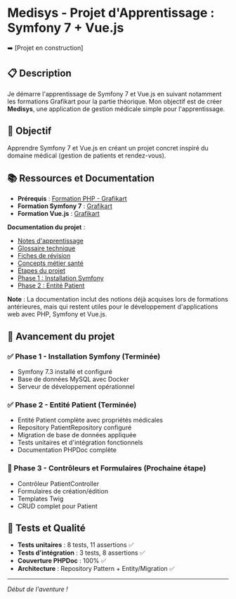 # Medisys - Projet d'Apprentissage : Symfony 7 + Vue.js
<!-- DEPLOY-LINK-START -->
➡️ [Projet en construction]
<!-- DEPLOY-LINK-END -->
## 📋 Description

Je démarre l'apprentissage de Symfony 7 et Vue.js en suivant notamment les formations Grafikart pour la partie théorique. Mon objectif est de créer **Medisys**, une application de gestion médicale simple pour l'apprentissage.

## 🎯 Objectif

Apprendre Symfony 7 et Vue.js en créant un projet concret inspiré du domaine médical (gestion de patients et rendez-vous).

## 📚 Ressources et Documentation

- **Prérequis** : [Formation PHP - Grafikart](https://grafikart.fr/formations/php)
- **Formation Symfony 7** : [Grafikart](https://grafikart.fr/formations/apprendre-symfony-7)
- **Formation Vue.js** : [Grafikart](https://grafikart.fr/formations/vuejs)

**Documentation du projet** :

- [Notes d'apprentissage](docs/LEARNING-NOTES.md)
- [Glossaire technique](docs/GLOSSARY.md)
- [Fiches de révision](docs/revision-sheets/INDEX.md)
- [Concepts métier santé](docs/MEDICAL-BUSINESS-CONCEPTS.md)
- [Étapes du projet](docs/project/PROJECT-PREPARATION.md)
- [Phase 1 : Installation Symfony](docs/project/PHASE-1-SYMFONY-INSTALLATION.md)
- [Phase 2 : Entité Patient](docs/project/PHASE-2-PATIENT-ENTITY.md)

**Note** : La documentation inclut des notions déjà acquises lors de formations antérieures, mais qui restent utiles pour le développement d'applications web avec PHP, Symfony et Vue.js.

## 🚀 Avancement du projet

### ✅ Phase 1 - Installation Symfony (Terminée)

- Symfony 7.3 installé et configuré
- Base de données MySQL avec Docker
- Serveur de développement opérationnel

### ✅ Phase 2 - Entité Patient (Terminée)

- Entité Patient complète avec propriétés médicales
- Repository PatientRepository configuré
- Migration de base de données appliquée
- Tests unitaires et d'intégration fonctionnels
- Documentation PHPDoc complète

### 🔄 Phase 3 - Contrôleurs et Formulaires (Prochaine étape)

- Contrôleur PatientController
- Formulaires de création/édition
- Templates Twig
- CRUD complet pour Patient

## 🧪 Tests et Qualité

- **Tests unitaires** : 8 tests, 11 assertions ✅
- **Tests d'intégration** : 3 tests, 8 assertions ✅
- **Couverture PHPDoc** : 100% ✅
- **Architecture** : Repository Pattern + Entity/Migration ✅

---

*Début de l'aventure !*
